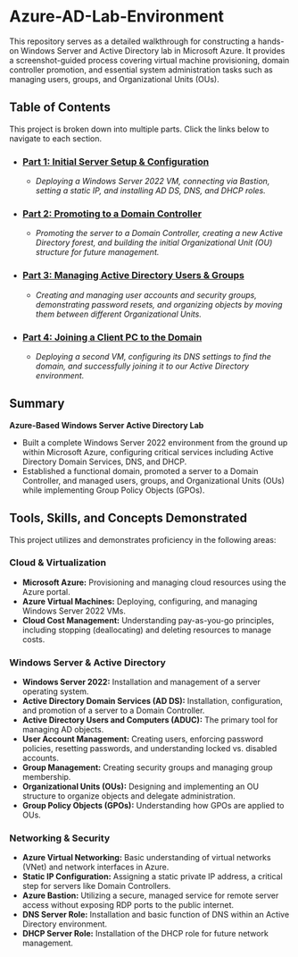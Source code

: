 # Azure-AD-Lab-Environment
This repository serves as a detailed walkthrough for constructing a hands-on Windows Server and Active Directory lab in Microsoft Azure. It provides a screenshot-guided process covering virtual machine provisioning, domain controller promotion, and essential system administration tasks such as managing users, groups, and Organizational Units (OUs).

## Table of Contents

This project is broken down into multiple parts. Click the links below to navigate to each section.

*   ### [Part 1: Initial Server Setup & Configuration](./Part-1-Server-Setup.md)
    *   *Deploying a Windows Server 2022 VM, connecting via Bastion, setting a static IP, and installing AD DS, DNS, and DHCP roles.*
*   ### [Part 2: Promoting to a Domain Controller](./Part-2-Domain-Controller.md)
    *   *Promoting the server to a Domain Controller, creating a new Active Directory forest, and building the initial Organizational Unit (OU) structure for future management.*
*   ### [Part 3: Managing Active Directory Users & Groups](./Part-3-AD-Management.md)
    *   *Creating and managing user accounts and security groups, demonstrating password resets, and organizing objects by moving them between different Organizational Units.*
*   ### [Part 4: Joining a Client PC to the Domain](./Part-4-Joining-Client-to-Domain.md)
    *   *Deploying a second VM, configuring its DNS settings to find the domain, and successfully joining it to our Active Directory environment.*

## Summary

**Azure-Based Windows Server Active Directory Lab**
*   Built a complete Windows Server 2022 environment from the ground up within Microsoft Azure, configuring critical services including Active Directory Domain Services, DNS, and DHCP.
*   Established a functional domain, promoted a server to a Domain Controller, and managed users, groups, and Organizational Units (OUs) while implementing Group Policy Objects (GPOs).

## Tools, Skills, and Concepts Demonstrated

This project utilizes and demonstrates proficiency in the following areas:

### Cloud & Virtualization
*   **Microsoft Azure:** Provisioning and managing cloud resources using the Azure portal.
*   **Azure Virtual Machines:** Deploying, configuring, and managing Windows Server 2022 VMs.
*   **Cloud Cost Management:** Understanding pay-as-you-go principles, including stopping (deallocating) and deleting resources to manage costs.

### Windows Server & Active Directory
*   **Windows Server 2022:** Installation and management of a server operating system.
*   **Active Directory Domain Services (AD DS):** Installation, configuration, and promotion of a server to a Domain Controller.
*   **Active Directory Users and Computers (ADUC):** The primary tool for managing AD objects.
*   **User Account Management:** Creating users, enforcing password policies, resetting passwords, and understanding locked vs. disabled accounts.
*   **Group Management:** Creating security groups and managing group membership.
*   **Organizational Units (OUs):** Designing and implementing an OU structure to organize objects and delegate administration.
*   **Group Policy Objects (GPOs):** Understanding how GPOs are applied to OUs.

### Networking & Security
*   **Azure Virtual Networking:** Basic understanding of virtual networks (VNet) and network interfaces in Azure.
*   **Static IP Configuration:** Assigning a static private IP address, a critical step for servers like Domain Controllers.
*   **Azure Bastion:** Utilizing a secure, managed service for remote server access without exposing RDP ports to the public internet.
*   **DNS Server Role:** Installation and basic function of DNS within an Active Directory environment.
*   **DHCP Server Role:** Installation of the DHCP role for future network management.

